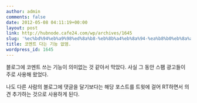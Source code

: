 ```yaml
---
author: admin
comments: false
date: 2012-05-08 04:11:19+00:00
layout: post
link: http://hubnode.cafe24.com/wp/archives/1645
slug: '%ec%bd%94%eb%a9%98%ed%8a%b8-%eb%8b%a4%eb%8a%94-%ea%b8%b0%eb%8a%a5-%ec%97%86%ec%95%b0'
title: 코멘트 다는 기능 없앰.
wordpress_id: 1645
---
```


블로그에 코멘트 쓰는 기능이 의미없는 것 같아서 막았다. 사실 그 동안 스팸 광고들이 주로 사용해 왔었다.

나도 다른 사람의 블로그에 댓글을 달기보다는 해당 포스트를 트윗에 걸어 RT하면서 의견 추가하는 것으로 사용하게 된다.


